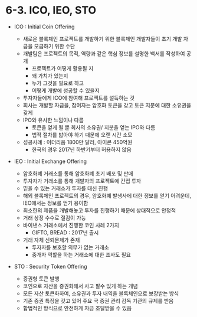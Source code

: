 # 6-3. ICO, IEO, STO

- ICO : Initial Coin Offering
    - 새로운 블록체인 프로젝트를 개발하기 위한 블록체인 개발자들이 초기 개발 자금을 모금하기 위한 수단
    - 개발팀은 프로젝트의 목적, 역량과 같은 핵심 정보를 설명한 백서를 작성하여 공개
        - 프로젝트가 어떻게 활용될 지
        - 왜 가치가 있는지
        - 누가 그것을 필요로 하고
        - 어떻게 개발에 성공할 수 있을지
    - 투자자들에게 ICO에 참여해 프로젝트를 설득하는 것
    - 회사는 개발할 자금을, 참여자는 암호화 토큰을 갖고 토큰 지분에 대한 소유권을 갖게
    - IPO와 유사한 느낌이나 다름
        - 토큰을 얻게 될 뿐 회사의 소유권/ 지분을 얻는 IPO와 다름
        - 법적 절차를 밟아야 하기 때문에 오랜 시간 소모
    - 성공사례 : 이더리움 1800만 달러, 아이콘 450억원
        - 한국의 경우 2017년 하반기부터 허용하지 않음
        
- IEO : Initial Exchange Offering
    - 암호화폐 거래소를 통해 암호화폐 초기 배포 및 판매
    - 투자자가 거래소를 통해 개발자의 프로젝트에 간접 투자
    - 믿을 수 있는 거래소가 투자를 대신 진행
    - 해외 블록체인 프로젝트의 경우, 암호화폐 발생사에 대한 정보를 얻기 어려운데, IEO에서는 정보를 얻기 용이함
    - 최소한의 제품을 개발해놓고 투자를 진행하기 때문에 상대적으로 안정적
    - 거래 상장 수수료 절감이 가능
    - 바이낸스 거래소에서 진행한 코인 사례 2가지
        - GIFTO, BREAD : 2017년 출시
    - 거래 자체 신뢰문제가 존재
        - 투자자를 보호할 의무가 없는 거래소
        - 중개자 역할을 하는 거래소에 대한 조사도 필요

- STO : Security Token Offering
    - 증권형 토큰 발행
    - 코인으로 자산을 증권화해서 사고 팔수 있게 하는 개념
    - 모든 자산 토큰화하여, 소유권과 투자 내역을 블록체인으로 보장받는 방식
    - 기존 증권 특징을 갖고 있어 주요 국 증권 관리 감독 기관의 규제를 받음
    - 합법적인 방식으로 안전하게 자금 조달받을 수 있음